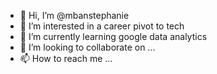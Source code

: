 - 👋 Hi, I’m @mbanstephanie
- 👀 I’m interested in a career pivot to tech
- 🌱 I’m currently learning google data analytics
- 💞️ I’m looking to collaborate on ...
- 📫 How to reach me ...

<!---
mbanstephanie/mbanstephanie is a ✨ special ✨ repository because its `README.md` (this file) appears on your GitHub profile.
You can click the Preview link to take a look at your changes.
--->
